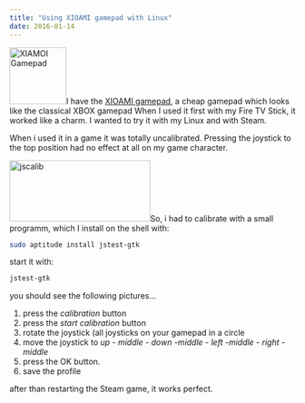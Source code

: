 ```yaml
---
title: "Using XIOAMI gamepad with Linux"
date: 2016-01-14
---
```



<a href="http://xiaomi-mi.com/uploads/CatalogueImage/2_13621_1429630637.jpg"><img class=" alignright" src="http://xiaomi-mi.com/uploads/CatalogueImage/2_13621_1429630637.jpg" alt="XIAMOI Gamepad" width="100" /></a>I have the <a href="http://xiaomi-mi.com/more/mi-game-controller-bluetooth/" target="_blank">XIOAMI gamepad</a>, a cheap gamepad which looks like the classical XBOX gamepad
When I used it first with my Fire TV Stick, it worked like a charm. I wanted to try it with my Linux and with Steam.

When i used it in a game it was totally uncalibrated. Pressing the joystick to the top position had no effect at all on my game character.

<img class="  wp-image-196 alignright" src="https://joergi77.files.wordpress.com/2016/01/jscalib.png" alt="jscalib" width="248" height="108" />So, i had to calibrate with a small programm, which I install on the shell with:
```bash
sudo aptitude install jstest-gtk
```
start it with:
```bash
jstest-gtk
```

you should see the following pictures...
<ol>
	<li>press the <em>calibration</em> button</li>
	<li>press the <em>start calibration</em> button</li>
	<li>rotate the joystick (all joysticks on your gamepad in a circle</li>
	<li>move the joystick to<em> up - middle - down -middle - left -middle - right - middle</em></li>
	<li>press the OK button.</li>
	<li>save the profile</li>
</ol>
after than restarting the Steam game, it works perfect.

